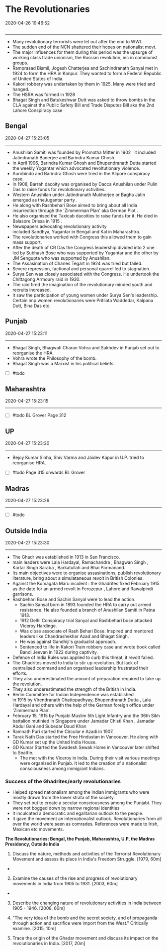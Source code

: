 # The Revolutionaries
2020-04-26 19:46:52
```toc
```
---
-   Many revolutionary terrorists were let out after the end to WWI.
-   The sudden end of the NCN shattered their hopes on nationalist movt.
-   The major influences for them during this period was the upsurge of working class trade unionism, the Russian revolution, inc in communist groups.
-   Ramprasad Bismil, Jogesh Chatterjea and Sachindranath Sanyal met in 1924 to form the HRA in Kanpur. They wanted to form a Federal Republic of United States of India.
-   Kakori robbery was undertaken by them in 1925. Many were tried and hanged.
-   The HSRA was formed in 1928
-   Bhagat Singh and Batukeshwar Dutt was asked to throw bombs in the CLA against the Public Safety Bill and Trade Disputes Bill aka the 2nd Lahore Conspiracy case
 

## Bengal
2020-04-27 15:23:05
            
---

- Anushilan Samiti was founded by Promotha Mitter in 1902   it included Jatindranath Banerjee and Barindra Kumar Ghosh.
- In April 1906, Barindra Kumar Ghosh and Bhupendranath Dutta started the weekly Yogantar which advocated revoltutionary violence.
- Aurobindo and Barindra Ghosh were tried in the Alipore conspiracy case.
- In 1908, Barrah dacoity was organised by Dacca Anushilan under Pulin Das to raise funds for revolutionary activities.
- Western Anushilan under Jatindranath Mukherjee or Bagha Jatin emerged as theJugantar party . 
- He along with Rashbehari Bose aimed to bring about all India insurrection through the 'Zimmerman Plan' aka German Plot . 
- He also organised the Taxicab dacoities to raise funds for it. He died in Balasore Orissa in 1915 .
- Newspapers advocating revolutionary activity included Sandhya, Yugantar in Bengal and Kal in Maharashtra.
-   The revolutionaries worked with Congress this allowed them to gain mass support.
-   After the death of CR Das the Congress leadership divided into 2 one led by Subhash Bose who was supported by Yugantar and the other by JM Sengupta who was supported by Anushilan.
-   The Assasination of Charles Tegart in 1924 was tried but failed.
-   Severe repression, factional and personal quarrel led to stagnation.
-   Surya Sen was closely associated with the Congress. He undertook the Chittagong Armoury raid in 1930.
-   The raid fired the imagination of the revolutionary minded youth and recruits increased.
-   It saw the participation of young women under Surya Sen's leadership. Certain imp women revolutionaries were Pritilata Waddedar, Kalpana Dutt, Bina Das etc.


## Punjab
2020-04-27 15:23:11
            
---


-   Bhagat Singh, Bhagwati Charan Vohra and Sukhdev in Punjab set out to reorganise the HRA
-   Vohra wrote the Philosophy of the bomb.
-   Bhagat Singh was a Marxist in his political beliefs.

- [ ] #todo 


## Maharashtra
2020-04-27 15:23:15
            
---

- [ ] #todo  BL Grover Page 312


## UP
2020-04-27 15:23:20
            
---

-   Bejoy Kumar Sinha, Shiv Varma and Jaidev Kapur in U.P. tried to reorganise HRA.

- [ ] #todo  Page 315 onwards BL Grover


## Madras
2020-04-27 15:23:26
            
---

- [ ] #todo 


## Outside India
2020-04-27 15:23:30
            
---
-   The Ghadr was established in 1913 in San Francisco.
-   main leaders were Lala Hardayal, Ramachandra , Bhagwan Singh , Kartar Singh Saraba , Barkatullah and Bhai Parmanand. 
-   Its main objectives were to organise assasinations, publish revolutionary literature, bring about a simulataneous revolt in British Colonies.
- Against the Komagata Maru incident : the Ghadrites fixed February 1915 as the date for an armed revolt in Ferozepur , Lahore and Rawalpindi garrisons.
- Rashbehari Bose and Sachin Sanyal were to lead the action. 
	- Sachin Sanyal born in 1893 founded the HRA to carry out armed resistance. He also founded a branch of Anushilan Samiti in Patna 1913. 
	- 1912 Delhi Conspiracy trial Sanyal and Rashbehari bose attacked Viceroy Hardinge. 
	- Was close associate of Rash Behari Bose. Inspired and mentored leaders like Chandrashekhar Azad and Bhagat Singh.
	- He was against Gandhiji's gradualist approach.
	- Sentenced to life in Kakori Train robbery case and wrote book called Bandi Jeevan in 1922 during captivity.
- Defence of India Rules was applied to curb this threat, it revolt failed.
-   The Ghadrites moved to India to stir up revolution. But lack of centralised command and an organised leadership frustrated their efforts.
-   They also underestimated the amount of preparation required to take up the revolution.
-   They also underestimated the strength of the British in India.
- Berlin Committee for Indian Independence was established in 1915 by Virendranath Chattopadhyay, Bhupendranath Dutta , Lala Hardayal and others with the help of the German foreign office under ‘Zimmerman Plan'.
- February 15, 1915 by Punjabi Muslim 5th Light Infantry and the 36th Sikh battalion mutinied in Singapore under Jamadar Chisti Khan , Jamadar  Abdul Gani and Subedar Daud Khan
-   Ramnath Puri started the Circular e Azadi in 1907.
-   Tarak Nath Das started the Free Hindustan in Vancouver. He along with GD Kumar set up the United India House.
-   GD Kumar Started the Swadesh Sewak Home in Vancouver later shifted to Seattle.
	-   The met with the Viceroy in India. During their visit various meetings were organised in Punjab. It led to the creation of a nationalist consciousness among immigrant Indians.

###  Success of the Ghadrites/early revolutionaries
-   Helped spread nationalism among the Indian immigrants who were mostly drawn from the lower strata of the society.
-   They set out to create a secular consciousness among the Punjabi. They were not bogged down by narrow regional identities
-   It inculcated a democratic and egalitarian outlook to the people.
-   It gave the movement an internationalist outlook. Revolutionaries from all over the world were seen as comrades. References were made to Irish, Mexican etc movements.



**The Revolutionaries: Bengal, the Punjab, Maharashtra, U.P, the Madras** **Presidency, Outside India**




1. Discuss the nature, methods and activities of the Terrorist Revolutionary Movement and assess its place in India's Freedom Struggle. [1979, 60m]
-   





2. Examine the causes of the rise and progress of revolutionary movements in India from 1905 to 1931. [2003, 60m]
-   





3. Describe the changing nature of revolutionary activities in India between 1905 - 1946.
[2008, 60m]






4. "The very idea of the bomb and the secret society, and of propaganda through action and sacrifice were import from the West." Critically examine. [2015, 10m]






5. Trace the origin of the Ghadar movement and discuss its impact on the revolutionaries in India. [2017, 20m]